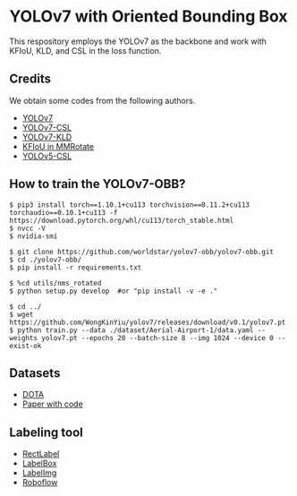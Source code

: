 # YOLOv7 with Oriented Bounding Box
This respository employs the YOLOv7 as the backbone and work with KFIoU, KLD, and CSL in the loss function.

## Credits
We obtain some codes from the following authors.

* <a href='https://github.com/WongKinYiu/yolov7'>YOLOv7</a>
* <a href='https://github.com/SSTato/YOLOv7_obb'>YOLOv7-CSL</a>
* <a href='https://github.com/lx-cly/YOLOv7_OBB'>YOLOv7-KLD</a>
* <a href='https://github.com/open-mmlab/mmrotate/blob/6519a3654e17b707c15d4aa2c5db1257587ea4c0/mmrotate/models/losses/kf_iou_loss.py'>KFIoU in MMRotate</a>
* <a href='https://github.com/hukaixuan19970627/yolov5_obb'>YOLOv5-CSL</a>

## How to train the YOLOv7-OBB?

```
$ pip3 install torch==1.10.1+cu113 torchvision==0.11.2+cu113 torchaudio==0.10.1+cu113 -f https://download.pytorch.org/whl/cu113/torch_stable.html
$ nvcc -V
$ nvidia-smi

$ git clone https://github.com/worldstar/yolov7-obb/yolov7-obb.git
$ cd ./yolov7-obb/
$ pip install -r requirements.txt

$ %cd utils/nms_rotated
$ python setup.py develop  #or "pip install -v -e ."

$ cd ../
$ wget https://github.com/WongKinYiu/yolov7/releases/download/v0.1/yolov7.pt
$ python train.py --data ./dataset/Aerial-Airport-1/data.yaml --weights yolov7.pt --epochs 20 --batch-size 8 --img 1024 --device 0 --exist-ok
```

## Datasets
* <a href='https://captain-whu.github.io/DOTA/dataset.html'>DOTA</a>
* <a href='https://paperswithcode.com/dataset/dota'>Paper with code</a>

## Labeling tool
* <a href='https://rectlabel.com/'>RectLabel</a>
* <a href='https://labelbox.com/'>LabelBox</a>
* <a href='https://github.com/heartexlabs/labelImg'>LabelImg</a>
* <a href='https://public.roboflow.com/object-detection'>Roboflow</a>